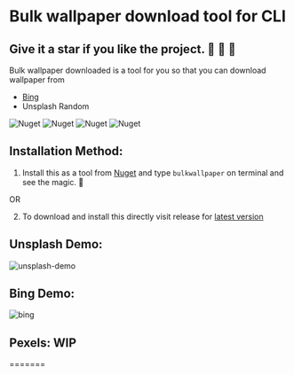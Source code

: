 # Bulk wallpaper download tool for CLI
## Give it a star if you like the project. 👏 🌠 🌟

Bulk wallpaper downloaded is a tool for you so that you can download wallpaper from 
- [Bing](https://www.nuget.org/packages/BingWallpaper)
- Unsplash Random


![Nuget](https://img.shields.io/nuget/v/BulkImageDownloader.Cli)
![Nuget](https://img.shields.io/nuget/dt/BulkImageDownloader.Cli?style=plastic)
![Nuget](https://img.shields.io/github/repo-size/purkayasta/BulkWallpaper?style=social)
![Nuget](https://img.shields.io/github/last-commit/purkayasta/BulkWallpaper?style=flat-square)

## Installation Method:

1. Install this as a tool from [Nuget](https://www.nuget.org/packages/BulkImageDownloader.Cli/)
and type `bulkwallpaper` on terminal and see the magic. 🌟

OR

2. To download and install this directly visit release for [latest version](https://github.com/purkayasta/BulkWallpaper/releases/)


## Unsplash Demo:

![unsplash-demo](https://user-images.githubusercontent.com/12936435/231230822-7dfc10b7-1c69-46f8-b21e-8f89d66087a2.png)

## Bing Demo:
![bing](https://user-images.githubusercontent.com/12936435/231230925-26f7f0f1-1095-45a5-a18f-01e9a24cf855.png)

## Pexels: WIP
=======
